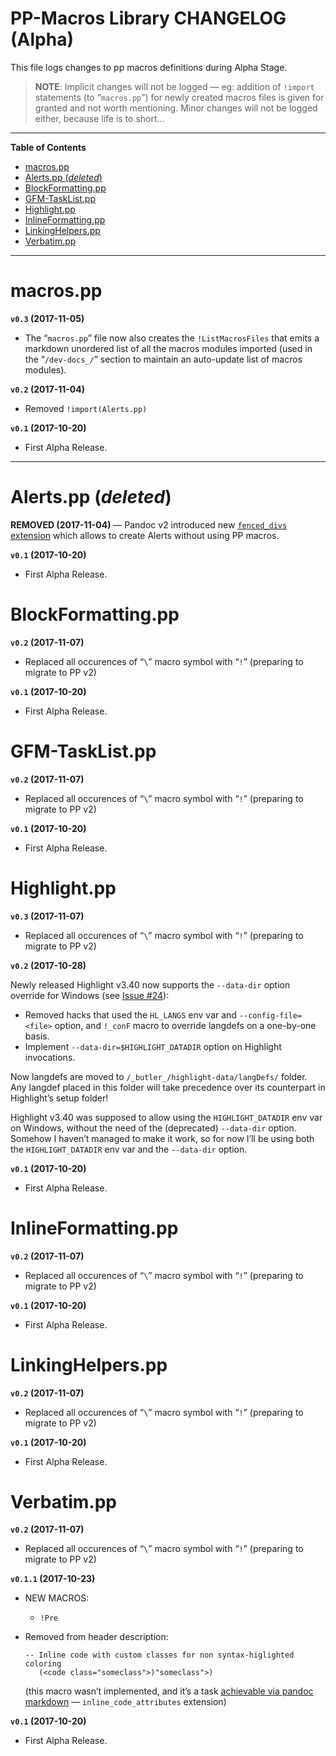 # PP-Macros Library CHANGELOG (Alpha)

This file logs changes to pp macros definitions during Alpha Stage.

> **NOTE**: Implicit changes will not be logged — eg: addition of `!import` statements (to “`macros.pp`”) for newly created macros files is given for granted and not worth mentioning. Minor changes will not be logged either, because life is to short…

-----

**Table of Contents**

<!-- #toc -->

  - [macros.pp](#macrospp)
  - [Alerts.pp (*deleted*)](#alertspp-deleted)
  - [BlockFormatting.pp](#blockformattingpp)
  - [GFM-TaskList.pp](#gfm-tasklistpp)
  - [Highlight.pp](#highlightpp)
  - [InlineFormatting.pp](#inlineformattingpp)
  - [LinkingHelpers.pp](#linkinghelperspp)
  - [Verbatim.pp](#verbatimpp)

<!-- /toc -->

-----

# macros.pp

**`v0.3` (2017-11-05)**

  - The “`macros.pp`” file now also creates the `!ListMacrosFiles` that emits a markdown unordered list of all the macros modules imported (used in the “`/dev-docs_/`” section to maintain an auto-update list of macros modules).

**`v0.2` (2017-11-04)**

  - Removed `!import(Alerts.pp)`

**`v0.1` (2017-10-20)**

  - First Alpha Release.

-----

# Alerts.pp (*deleted*)

**REMOVED (2017-11-04)** — Pandoc v2 introduced new [`fenced_divs` extension](http://pandoc.org/MANUAL.html#extension-fenced_divs "Read pandoc documentation on \`fenced_divs\` extension") which allows to create Alerts without using PP macros.

**`v0.1` (2017-10-20)**

  - First Alpha Release.

# BlockFormatting.pp

**`v0.2` (2017-11-07)**

  - Replaced all occurences of “`\`” macro symbol with “`!`” (preparing to migrate to PP v2)

**`v0.1` (2017-10-20)**

  - First Alpha Release.

# GFM-TaskList.pp

**`v0.2` (2017-11-07)**

  - Replaced all occurences of “`\`” macro symbol with “`!`” (preparing to migrate to PP v2)

**`v0.1` (2017-10-20)**

  - First Alpha Release.

# Highlight.pp

**`v0.3` (2017-11-07)**

  - Replaced all occurences of “`\`” macro symbol with “`!`” (preparing to migrate to PP v2)

**`v0.2` (2017-10-28)**

Newly released Highlight v3.40 now supports the `--data-dir` option override for Windows (see [Issue \#24](https://github.com/andre-simon/highlight/issues/24)):

  - Removed hacks that used the `HL_LANGS` env var and `--config-file=<file>` option, and `!_conF` macro to override langdefs on a one-by-one basis.
  - Implement `--data-dir=$HIGHLIGHT_DATADIR` option on Highlight invocations.

Now langdefs are moved to `/_butler_/highlight-data/langDefs/` folder. Any langdef placed in this folder will take precedence over its counterpart in Highlight’s setup folder\!

Highlight v3.40 was supposed to allow using the `HIGHLIGHT_DATADIR` env var on Windows, without the need of the (deprecated) `--data-dir` option. Somehow I haven’t managed to make it work, so for now I’ll be using both the `HIGHLIGHT_DATADIR` env var and the `--data-dir` option.

**`v0.1` (2017-10-20)**

  - First Alpha Release.

# InlineFormatting.pp

**`v0.2` (2017-11-07)**

  - Replaced all occurences of “`\`” macro symbol with “`!`” (preparing to migrate to PP v2)

**`v0.1` (2017-10-20)**

  - First Alpha Release.

# LinkingHelpers.pp

**`v0.2` (2017-11-07)**

  - Replaced all occurences of “`\`” macro symbol with “`!`” (preparing to migrate to PP v2)

**`v0.1` (2017-10-20)**

  - First Alpha Release.

# Verbatim.pp

**`v0.2` (2017-11-07)**

  - Replaced all occurences of “`\`” macro symbol with “`!`” (preparing to migrate to PP v2)

**`v0.1.1` (2017-10-23)**

  - NEW MACROS:
    
      - `!Pre`

  - Removed from header description:
    
        -- Inline code with custom classes for non syntax-higlighted coloring
           (<code class="someclass">)"someclass">)

    (this macro wasn’t implemented, and it’s a task [achievable via pandoc markdown](http://pandoc.org/MANUAL.html#extension-inline_code_attributes) — `inline_code_attributes` extension)

**`v0.1` (2017-10-20)**

  - First Alpha Release.
